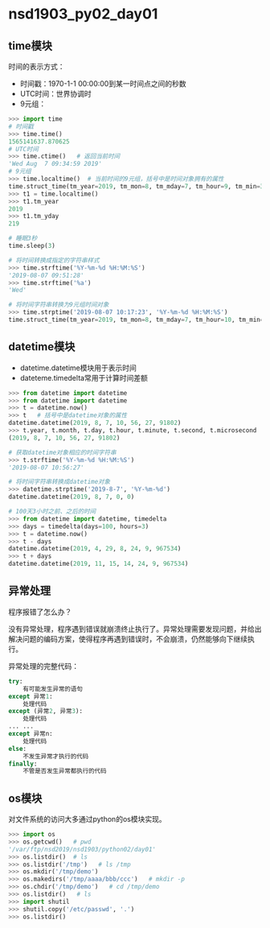 # nsd1903_py02_day01

## time模块

时间的表示方式：

- 时间戳：1970-1-1 00:00:00到某一时间点之间的秒数
- UTC时间：世界协调时
- 9元组：

```python
>>> import time
# 时间戳
>>> time.time()
1565141637.870625
# UTC时间
>>> time.ctime()   # 返回当前时间
'Wed Aug  7 09:34:59 2019'
# 9元组
>>> time.localtime()  # 当前时间的9元组，括号中是时间对象拥有的属性
time.struct_time(tm_year=2019, tm_mon=8, tm_mday=7, tm_hour=9, tm_min=35, tm_sec=39, tm_wday=2, tm_yday=219, tm_isdst=0)
>>> t1 = time.localtime()
>>> t1.tm_year
2019
>>> t1.tm_yday
219

# 睡眠3秒
time.sleep(3)

# 将时间转换成指定的字符串样式
>>> time.strftime('%Y-%m-%d %H:%M:%S')
'2019-08-07 09:51:28'
>>> time.strftime('%a')
'Wed'

# 将时间字符串转换为9元组时间对象
>>> time.strptime('2019-08-07 10:17:23', '%Y-%m-%d %H:%M:%S')
time.struct_time(tm_year=2019, tm_mon=8, tm_mday=7, tm_hour=10, tm_min=17, tm_sec=23, tm_wday=2, tm_yday=219, tm_isdst=-1)
```

## datetime模块

- datetime.datetime模块用于表示时间
- dateteme.timedelta常用于计算时间差额

```python
>>> from datetime import datetime
>>> from datetime import datetime
>>> t = datetime.now()
>>> t   # 括号中是datetime对象的属性
datetime.datetime(2019, 8, 7, 10, 56, 27, 91802)
>>> t.year, t.month, t.day, t.hour, t.minute, t.second, t.microsecond
(2019, 8, 7, 10, 56, 27, 91802)

# 获取datetime对象相应的时间字符串
>>> t.strftime('%Y-%m-%d %H:%M:%S')
'2019-08-07 10:56:27'

# 将时间字符串转换成datetime对象
>>> datetime.strptime('2019-8-7', '%Y-%m-%d')
datetime.datetime(2019, 8, 7, 0, 0)

# 100天3小时之前、之后的时间
>>> from datetime import datetime, timedelta
>>> days = timedelta(days=100, hours=3)
>>> t = datetime.now()
>>> t - days
datetime.datetime(2019, 4, 29, 8, 24, 9, 967534)
>>> t + days
datetime.datetime(2019, 11, 15, 14, 24, 9, 967534)
```

## 异常处理

程序报错了怎么办？

没有异常处理，程序遇到错误就崩溃终止执行了。异常处理需要发现问题，并给出解决问题的编码方案，使得程序再遇到错误时，不会崩溃，仍然能够向下继续执行。

异常处理的完整代码：

```python
try:
    有可能发生异常的语句
except 异常1:
    处理代码
except (异常2, 异常3):
    处理代码
... ...
except 异常n:
    处理代码
else:
    不发生异常才执行的代码
finally:
    不管是否发生异常都执行的代码
```

## os模块

对文件系统的访问大多通过python的os模块实现。

```python
>>> import os
>>> os.getcwd()   # pwd
'/var/ftp/nsd2019/nsd1903/python02/day01'
>>> os.listdir()  # ls
>>> os.listdir('/tmp')   # ls /tmp
>>> os.mkdir('/tmp/demo')
>>> os.makedirs('/tmp/aaaa/bbb/ccc')   # mkdir -p
>>> os.chdir('/tmp/demo')   # cd /tmp/demo
>>> os.listdir()   # ls
>>> import shutil
>>> shutil.copy('/etc/passwd', '.')
>>> os.listdir()

```











